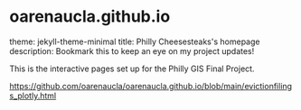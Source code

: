 # oarenaucla.github.io
theme: jekyll-theme-minimal
title: Philly Cheesesteaks's homepage
description: Bookmark this to keep an eye on my project updates!

This is the interactive pages set up for the Philly GIS Final Project. 


https://github.com/oarenaucla/oarenaucla.github.io/blob/main/evictionfilings_plotly.html
